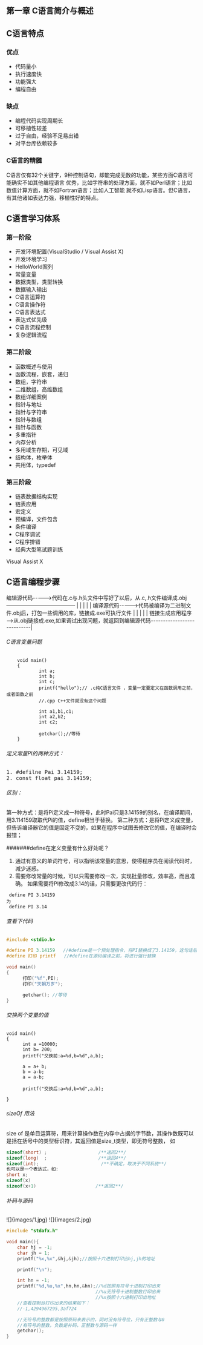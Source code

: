 第一章 C语言简介与概述
------

## C语言特点

### 优点
- 代码量小
- 执行速度快
- 功能强大
- 编程自由

### 缺点
- 编程代码实现周期长
- 可移植性较差
- 过于自由，经验不足易出错
- 对平台库依赖较多

### C语言的精髓
C语言仅有32个关键字，9种控制语句，却能完成无数的功能，某些方面C语言可能确实不如其他编程语言
优秀，比如字符串的处理方面，就不如Perl语言；比如数值计算方面，就不如Fortran语言；比如人工智能
就不如Lisp语言。但C语言，有其他诸如表达力强，移植性好的特点。

C语言学习体系
---------

### 第一阶段
- 开发环境配置(VisualStudio / Visual Assist X)
- 开发环境学习
- HelloWorld案列
- 常量变量
- 数据类型，类型转换
- 数据输入输出
- C语言运算符
- C语言操作符
- C语言表达式
- 表达式优先级
- C语言流程控制
- 复杂逻辑流程

### 第二阶段
- 函数概述与使用
- 函数流程，嵌套，递归
- 数组，字符串
- 二维数组，高维数组
- 数组详细案例
- 指针与地址
- 指针与字符串
- 指针与数组
- 指针与函数
- 多重指针
- 内存分析
- 多用域生存期，可见域
- 结构体，枚举体
- 共用体，typedef

### 第三阶段
- 链表数据结构实现
- 链表应用
- 宏定义
- 预编译，文件包含
- 条件编译
- C程序调试
- C程序排错
- 经典大型笔试题训练

Visual Assist X 

C语言编程步骤
--------
编辑源代码----->代码在.c与.h头文件中写好了以后，从.c,.h文件编译成.obj—————————————	|
       |																																																									|
	   |																																																									|
编译源代码----->代码被编译为二进制文件.obj后，打包一些调用的库，链接成.exe可执行文件					    |
       |																																																									|
	   |																																																									|
链接生成应用程序——>从.obj链接成.exe,如果调试出现问题，就返回到编辑源代码----------------------------|

###### C语言变量问题
```
    void main()
	{
			int a;
			int b;
			int c;
			printf("hello");// .c纯C语言文件 ，变量一定要定义在函数调用之前，或者函数之前
			//.cpp C++文件就没有这个问题
			
			int a1,b1,c1;
			int a2,b2;
			int c2;
			
			getchar();//等待
	}
```
###### 定义常量PI的两种方式：
<pre>
1. #defilne Pai 3.14159;
2. const float pai 3.14159;
</pre>
###### 区别：
第一种方式：是将Pi定义成一种符号，此时Pai只是3.14159的别名，在编译期间，用3.114159取取代Pi的值，define相当于替换。
第二种方式：是将Pi定义成变量，但告诉编译器它的值是固定不变的，如果在程序中试图去修改它的值，在编译时会报错；

#######define在定义变量有什么好处呢？
1. 通过有意义的单词符号，可以指明该常量的意思，使得程序员在阅读代码时，减少迷惑。
2. 需要修改常量的时候，可以只需要修改一次，实现批量修改，效率高，而且准确。
如果需要将PI修改成3.14的话，只需要更改代码行：
```
 define PI 3.14159
为
 define PI 3.14
```
###### 查看下代码

```c
#include <stdio.h>

#define PI 3.14159   //#define是一个预处理指令，将PI替换成了3.14159，这句话后面不要添加分号;
#define 打印 printf   //#define在源码编译之前，将进行强行替换

void main()
{
      打印("%f",PI);
      打印("天朝万岁");

      getchar(); //等待
}

```

###### 交换两个变量的值
```
void main()
{
      int a =10000;
      int b= 200;
      printf("交换前:a=%d,b=%d",a,b);

      a = a+ b;
      b = a-b;
      a = a-b;
      
      printf("交换后:a=%d,b=%d",a,b);

}
```

###### sizeOf 用法
size of 是单目运算符，用来计算操作数在内存中占据的字节数，其操作数既可以是括在括号中的类型标识符，其返回值是size_t类型，即无符号整数，
如

```c
sizeof(short) ;                   /**返回2**/
sizeof(long)  ;                   /**返回4**/
sizeof(int);                       /**不确定，取决于不同系统**/
也可以是一个表达式，如:
short x;
sizeof(x)
sizeof(x+1)                      /**返回2**/
```

###### 补码与源码
![]{images/1.jpg}
![]{images/2.jpg}
```c
#include "stdafx.h"

void main(){
	char hj = -1;
	char jh = 1;
	printf("%x,%x",&hj,&jh);//按照十六进制打印出hj,jh的地址

	printf("\n");

	int hn = -1;
	printf("%d,%u,%x",hn,hn,&hn);//%d按照有符号十进制打印出来
								 //%u无符号十进制整数打印出来
								 //%x按照十六进制打印出地址
	//查看控制台打印出来的结果如下：
	//-1,4294967295,3af724

	//无符号的整数都是按照原码来表示的，同时没有符号位，只有正整数与0
	//有符号的整数，负数是补码，正整数与源码一样
	getchar();
}

```











